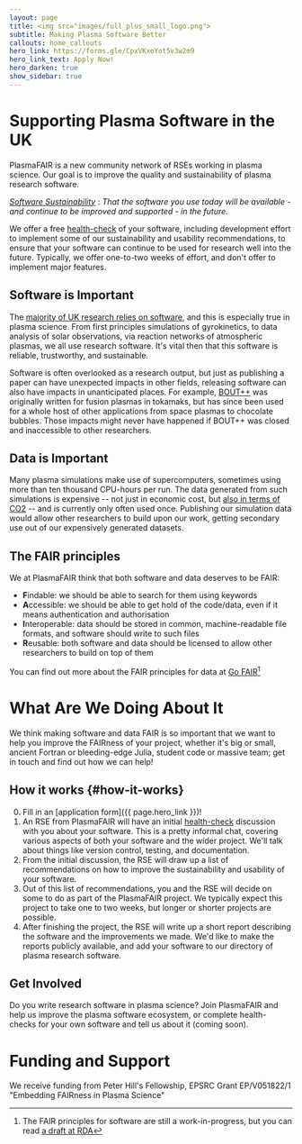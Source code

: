 ```yaml
---
layout: page
title: <img src="images/full_plus_small_logo.png">
subtitle: Making Plasma Software Better
callouts: home_callouts
hero_link: https://forms.gle/CpxVKxoYot5v3w2m9
hero_link_text: Apply Now!
hero_darken: true
show_sidebar: true
---
```



# Supporting Plasma Software in the UK

PlasmaFAIR is a new community network of RSEs working in plasma
science. Our goal is to improve the quality and sustainability of
plasma research software.

[_Software Sustainability_](https://software.ac.uk/resources/approaches-software-sustainability)
:  _That the software you use today will be available - and continue to be
   improved and supported - in the future._

We offer a free [health-check](#how-it-works) of your software,
including development effort to implement some of our sustainability
and usability recommendations, to ensure that your software can
continue to be used for research well into the future. Typically, we
offer one-to-two weeks of effort, and don't offer to implement major
features.

## Software is Important

The [majority of UK research relies on
software](https://software.ac.uk/resources/approaches-software-sustainability),
and this is especially true in plasma science. From first principles
simulations of gyrokinetics, to data analysis of solar observations,
via reaction networks of atmospheric plasmas, we all use research
software. It's vital then that this software is reliable, trustworthy,
and sustainable.

Software is often overlooked as a research output, but just as
publishing a paper can have unexpected impacts in other fields,
releasing software can also have impacts in unanticipated places. For
example, [BOUT++](http://boutproject.github.io) was originally written
for fusion plasmas in tokamaks, but has since been used for a whole
host of other applications from space plasmas to chocolate
bubbles. Those impacts might never have happened if BOUT++ was closed
and inaccessible to other researchers.

## Data is Important

Many plasma simulations make use of supercomputers, sometimes using
more than ten thousand CPU-hours per run. The data generated from such
simulations is expensive -- not just in economic cost, but [also in
terms of CO2](https://chryswoods.github.io/howmuchisenough/) -- and is
currently only often used once. Publishing our simulation data would
allow other researchers to build upon our work, getting secondary use
out of our expensively generated datasets.

## The FAIR principles

We at PlasmaFAIR think that both software and data deserves to be FAIR:

- **F**indable: we should be able to search for them using keywords
- **A**ccessible: we should be able to get hold of the code/data, even
  if it means authentication and authorisation
- **I**nteroperable: data should be stored in common, machine-readable
  file formats, and software should write to such files
- **R**eusable: both software and data should be licensed to allow
  other researchers to build on top of them

You can find out more about the FAIR principles for data at [Go
FAIR](https://www.go-fair.org/fair-principles/)[^1]

# What Are We Doing About It

We think making software and data FAIR is so important that we want to
help you improve the FAIRness of your project, whether it's big or
small, ancient Fortran or bleeding-edge Julia, student code or massive
team; get in touch and find out how we can help!

## How it works {#how-it-works}

0. Fill in an [application form]({{ page.hero_link }})!
1. An RSE from PlasmaFAIR will have an initial
   [health-check](./healthcheck.html) discussion with you about your
   software. This is a pretty informal chat, covering various aspects
   of both your software and the wider project. We'll talk about
   things like version control, testing, and documentation.
2. From the initial discussion, the RSE will draw up a list of
   recommendations on how to improve the sustainability and usability
   of your software.
3. Out of this list of recommendations, you and the RSE will decide on
   some to do as part of the PlasmaFAIR project. We typically expect
   this project to take one to two weeks, but longer or shorter
   projects are possible.
4. After finishing the project, the RSE will write up a short report
   describing the software and the improvements we made. We'd like to
   make the reports publicly available, and add your software to our
   directory of plasma research software.


## Get Involved

Do you write research software in plasma science? Join PlasmaFAIR and
help us improve the plasma software ecosystem, or complete
health-checks for your own software and tell us about it (coming
soon).

# Funding and Support

We receive funding from Peter Hill's Fellowship, EPSRC Grant
EP/V051822/1 "Embedding FAIRness in Plasma Science"


[^1]: The FAIR principles for software are still a work-in-progress,
    but you can read [a draft at
    RDA](https://www.rd-alliance.org/group/fair-research-software-fair4rs-wg/outcomes/fair-principles-research-software-fair4rs)
